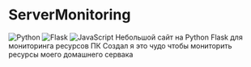 # ServerMonitoring
![Python](https://img.shields.io/badge/python-3670A0?style=for-the-badge&logo=python&logoColor=ffdd54) ![Flask](https://img.shields.io/badge/flask-%23000.svg?style=for-the-badge&logo=flask&logoColor=white) ![JavaScript](https://img.shields.io/badge/javascript-%23323330.svg?style=for-the-badge&logo=javascript&logoColor=%23F7DF1E)
Небольшой сайт на Python Flask для мониторинга ресурсов ПК
Создал я это чудо чтобы мониторить ресурсы моего домашнего сервака
